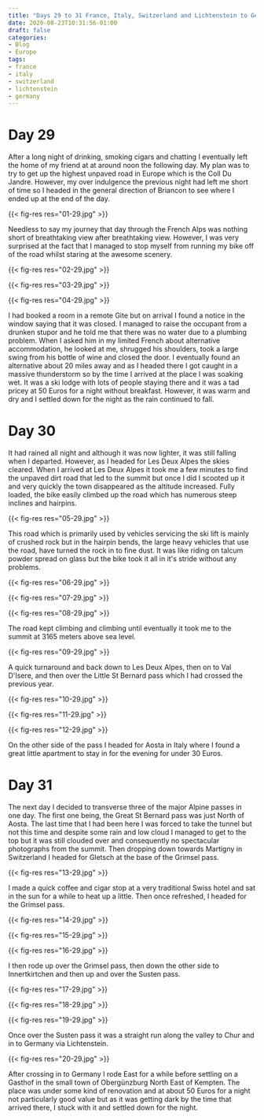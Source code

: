 ```yaml
---
title: "Days 29 to 31 France, Italy, Switzerland and Lichtenstein to Germany"
date: 2020-08-23T10:31:56-01:00
draft: false
categories:
- Blog
- Europe
tags:
- france
- italy
- switzerland
- lichtenstein
- germany
---
```


# Day 29

After a long night of drinking, smoking cigars and chatting I eventually left the home of my friend at at around noon the following day. My plan was to try to get up the highest unpaved road in Europe which is the Coll Du Jandre. However, my over indulgence the previous night had left me short of time so I headed in the general direction of Briancon to see where I ended up at the end of the day.

{{< fig-res res="01-29.jpg" >}}

Needless to say my journey that day through the French Alps was nothing short of breathtaking view after breathtaking view. However, I was very surprised at the fact that I managed to stop myself from running my bike off of the road whilst staring at the awesome scenery.

{{< fig-res res="02-29.jpg" >}}

{{< fig-res res="03-29.jpg" >}}

{{< fig-res res="04-29.jpg" >}}

I had booked a room in a remote Gite but on arrival I found a notice in the window saying that it was closed. I managed to raise the occupant from a drunken stupor and he told me that there was no water due to a plumbing problem. When I asked him in my limited French about alternative accommodation, he looked at me, shrugged his shoulders, took a large swing from his bottle of wine and closed the door. I eventually found an alternative about 20 miles away and as I headed there I got caught in a massive thunderstorm so by the time I arrived at the place I was soaking wet. It was a ski lodge with lots of people staying there and it was a tad pricey at 50 Euros for a night without breakfast. However, it was warm and dry and I settled down for the night as the rain continued to fall.

# Day 30

It had rained all night and although it was now lighter, it was still falling when I departed. However, as I headed for Les Deux Alpes the skies cleared. When I arrived at Les Deux Alpes it took me a few minutes to find the unpaved dirt road that led to the summit but once I did I scooted up it and very quickly the town disappeared as the altitude increased. Fully loaded, the bike easily climbed up the road which has numerous steep inclines and hairpins. 

{{< fig-res res="05-29.jpg" >}}

This road which is primarily used by vehicles servicing the ski lift is mainly of crushed rock but in the hairpin bends, the large heavy vehicles that use the road, have turned the rock in to fine dust. It was like riding on talcum powder spread on glass but the bike took it all in it's stride without any problems.

{{< fig-res res="06-29.jpg" >}}

{{< fig-res res="07-29.jpg" >}}

{{< fig-res res="08-29.jpg" >}}

The road kept climbing and climbing until eventually it took me to the summit at 3165 meters above sea level.

{{< fig-res res="09-29.jpg" >}}

A quick turnaround and back down to Les Deux Alpes, then on to Val D'Isere, and then over the Little St Bernard pass which I had crossed the previous year. 

{{< fig-res res="10-29.jpg" >}}

{{< fig-res res="11-29.jpg" >}}

{{< fig-res res="12-29.jpg" >}}

On the other side of the pass I headed for Aosta in Italy where I found a great little apartment to stay in for the evening for under 30 Euros.

# Day 31

The next day I decided to transverse three of the major Alpine passes in one day. The first one being, the Great St Bernard pass was just North of Aosta. The last time that I had been here I was forced to take the tunnel but not this time and despite some rain and low cloud I managed to get to the top but it was still clouded over and consequently no spectacular photographs from the summit. Then dropping down towards Martigny in Switzerland I headed for Gletsch at the base of the Grimsel pass.

{{< fig-res res="13-29.jpg" >}}

I made a quick coffee and cigar stop  at a very traditional Swiss hotel and sat in the sun for a while to heat up a little. Then once refreshed, I headed for the Grimsel pass.

{{< fig-res res="14-29.jpg" >}}

{{< fig-res res="15-29.jpg" >}}

{{< fig-res res="16-29.jpg" >}}

I then rode up over the Grimsel pass, then down the other side to Innertkirtchen and then up and over the Susten pass.

{{< fig-res res="17-29.jpg" >}}

{{< fig-res res="18-29.jpg" >}}

{{< fig-res res="19-29.jpg" >}}

Once over the Susten pass it was a straight run along the valley to Chur and in to Germany via Lichtenstein.

{{< fig-res res="20-29.jpg" >}}

After crossing in to Germany I rode East for a while before settling on a Gasthof in the small town of Obergünzburg North East of Kempten. The place was under some kind of renovation and at about 50 Euros for a night not particularly good value but as it was getting dark by the time that arrived there, I stuck with it and settled down for the night. 
